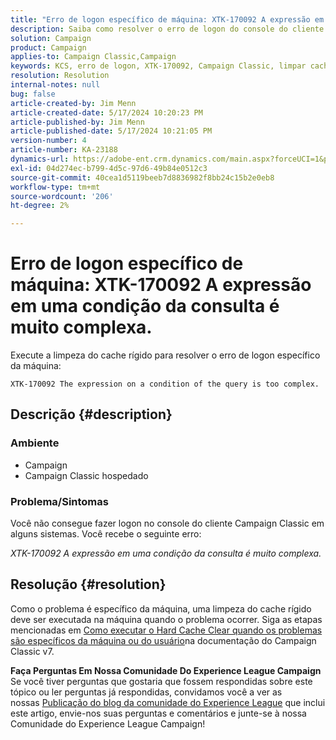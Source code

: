 ```yaml
---
title: "Erro de logon específico de máquina: XTK-170092 A expressão em uma condição da consulta é muito complexa."
description: Saiba como resolver o erro de logon do console do cliente Campaign Classic específico da máquina.
solution: Campaign
product: Campaign
applies-to: Campaign Classic,Campaign
keywords: KCS, erro de logon, XTK-170092, Campaign Classic, limpar cache de disco rígido
resolution: Resolution
internal-notes: null
bug: false
article-created-by: Jim Menn
article-created-date: 5/17/2024 10:20:23 PM
article-published-by: Jim Menn
article-published-date: 5/17/2024 10:21:05 PM
version-number: 4
article-number: KA-23188
dynamics-url: https://adobe-ent.crm.dynamics.com/main.aspx?forceUCI=1&pagetype=entityrecord&etn=knowledgearticle&id=94df39a5-9b14-ef11-9f8a-6045bd006268
exl-id: 04d274ec-b799-4d5c-97d6-49b84e0512c3
source-git-commit: 40cea1d5119beeb7d8836982f8bb24c15b2e0eb8
workflow-type: tm+mt
source-wordcount: '206'
ht-degree: 2%

---
```


# Erro de logon específico de máquina: XTK-170092 A expressão em uma condição da consulta é muito complexa.


Execute a limpeza do cache rígido para resolver o erro de logon específico da máquina:




```
XTK-170092 The expression on a condition of the query is too complex.
```




## Descrição {#description}


### <b>Ambiente</b>

- Campaign
- Campaign Classic hospedado




### <b>Problema/Sintomas</b>

Você não consegue fazer logon no console do cliente Campaign Classic em alguns sistemas. Você recebe o seguinte erro:

*XTK-170092 A expressão em uma condição da consulta é muito complexa.*


## Resolução {#resolution}


Como o problema é específico da máquina, uma limpeza do cache rígido deve ser executada na máquina quando o problema ocorrer. Siga as etapas mencionadas em [Como executar o Hard Cache Clear quando os problemas são específicos da máquina ou do usuário](https://experienceleague.adobe.com/docs/campaign-classic/using/getting-started/starting-with-adobe-campaign/faq/faq-campaign-config.html#perform-hard-cache-clear)na documentação do Campaign Classic v7.


<b>Faça Perguntas Em Nossa Comunidade Do Experience League Campaign</b>
Se você tiver perguntas que gostaria que fossem respondidas sobre este tópico ou ler perguntas já respondidas, convidamos você a ver as nossas [Publicação do blog da comunidade do Experience League](https://experienceleaguecommunities.adobe.com/t5/adobe-campaign-classic-blogs/introducing-top-kcs-articles-curated-for-your-troubleshooting/bc-p/672426#M132 "Seguir link") que inclui este artigo, envie-nos suas perguntas e comentários e junte-se à nossa Comunidade do Experience League Campaign!
